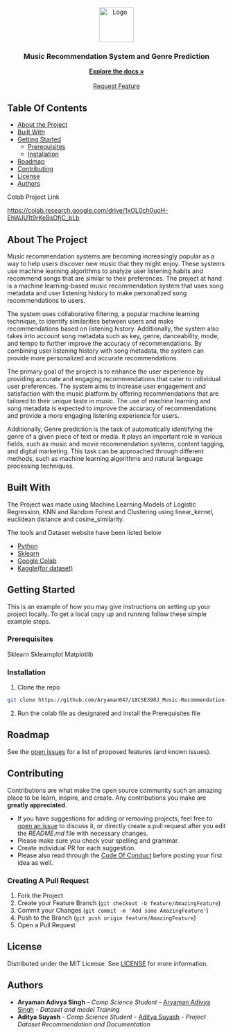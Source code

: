 <br/>
<p align="center">
  <a >
    <img src="https://thumbs.dreamstime.com/b/luxury-music-logo-design-golden-shiny-musical-emblem-vector-illustration-luxury-music-logo-design-golden-shiny-musical-emblem-111618781.jpg" alt="Logo" width="80" height="80">
  </a>

  <h3 align="center">Music Recommendation System and Genre Prediction</h3>

  <p align="center">
    <a href="https://drive.google.com/file/d/19wmZr6Ht8axVNLmzNhDT_PAYpyxCQ2wq/view?usp=share_link"><strong>Explore the docs »</strong></a>
    <br/>
    <br/>
    <a href="https://github.com/Aryaman047/18CSE398J_Music-Recommendation-System-and-Genre-Prediction/issues">Request Feature</a>
  </p>
</p>



## Table Of Contents

* [About the Project](#about-the-project)
* [Built With](#built-with)
* [Getting Started](#getting-started)
  * [Prerequisites](#prerequisites)
  * [Installation](#installation)
* [Roadmap](#roadmap)
* [Contributing](#contributing)
* [License](#license)
* [Authors](#authors)


Colab Project Link

https://colab.research.google.com/drive/1xOL0ch0uoH-EhWJU1t9rKeBsOfjC_bLb

## About The Project

Music recommendation systems are becoming increasingly
popular as a way to help users discover new music that they might
enjoy. These systems use machine learning algorithms to analyze
user listening habits and recommend songs that are similar to their
preferences. The project at hand is a machine learning-based
music recommendation system that uses song metadata and user
listening history to make personalized song recommendations to
users.

The system uses collaborative filtering, a popular machine
learning technique, to identify similarities between users and make
recommendations based on listening history. Additionally, the
system also takes into account song metadata such as key, genre,
danceability, mode, and tempo to further improve the accuracy of
recommendations. By combining user listening history with song
metadata, the system can provide more personalized and accurate
recommendations.

The primary goal of the project is to enhance the user experience
by providing accurate and engaging recommendations that cater to
individual user preferences. The system aims to increase user
engagement and satisfaction with the music platform by offering
recommendations that are tailored to their unique taste in music.
The use of machine learning and song metadata is expected to
improve the accuracy of recommendations and provide a more
engaging listening experience for users.

Additionally, Genre prediction is the task of automatically identifying
the genre of a given piece of text or media. It plays an important role
in various fields, such as music and movie recommendation systems,
content tagging, and digital marketing. This task can be approached
through different methods, such as machine learning algorithms and
natural language processing techniques.

## Built With

The Project was made using Machine Learning Models of Logistic Regression, KNN and Random Forest and Clustering using linear_kernel, euclidean distance and cosine_similarity.

The tools and Dataset website have been listed below

* [Python](https://www.google.com/url?sa=t&rct=j&q=&esrc=s&source=web&cd=&cad=rja&uact=8&ved=2ahUKEwij8aLLlvT9AhV6R2wGHZyoBuYQFnoECBEQAQ&url=https%3A%2F%2Fwww.python.org%2F&usg=AOvVaw0QREvGsjwHKp2GtoYvs1JH)
* [Sklearn](https://www.google.com/url?sa=t&rct=j&q=&esrc=s&source=web&cd=&cad=rja&uact=8&ved=2ahUKEwivubrVlvT9AhXGU2wGHeITC8AQFnoECAoQAQ&url=https%3A%2F%2Fscikit-learn.org%2F&usg=AOvVaw3pidYsGhglQXGDh_4GMetL)
* [Google Colab](https://www.google.com/url?sa=t&rct=j&q=&esrc=s&source=web&cd=&cad=rja&uact=8&ved=2ahUKEwjHg9DelvT9AhVqZWwGHZdSBEsQFnoECA8QAQ&url=https%3A%2F%2Fcolab.research.google.com%2F&usg=AOvVaw3A5aPK2kLFzKOzb6sOckVw)
* [Kaggle(for dataset)](https://www.google.com/url?sa=t&rct=j&q=&esrc=s&source=web&cd=&cad=rja&uact=8&ved=2ahUKEwjGuYjllvT9AhW9cGwGHU-4B2MQFnoECCoQAQ&url=https%3A%2F%2Fwww.kaggle.com%2F&usg=AOvVaw358aJVdRF5ENauJCrosrX1)

## Getting Started

This is an example of how you may give instructions on setting up your project locally.
To get a local copy up and running follow these simple example steps.

### Prerequisites

Sklearn
Sklearnplot
Matplotlib

### Installation

1. Clone the repo

```sh
git clone https://github.com/Aryaman047/18CSE398J_Music-Recommendation-System-and-Genre-Prediction.git
```

2. Run the colab file as designated and install the Prerequisites file


## Roadmap

See the [open issues](https://github.com//ReadME-Generator/issues) for a list of proposed features (and known issues).

## Contributing

Contributions are what make the open source community such an amazing place to be learn, inspire, and create. Any contributions you make are **greatly appreciated**.
* If you have suggestions for adding or removing projects, feel free to [open an issue](https://github.com//ReadME-Generator/issues/new) to discuss it, or directly create a pull request after you edit the *README.md* file with necessary changes.
* Please make sure you check your spelling and grammar.
* Create individual PR for each suggestion.
* Please also read through the [Code Of Conduct](https://github.com//ReadME-Generator/blob/main/CODE_OF_CONDUCT.md) before posting your first idea as well.

### Creating A Pull Request

1. Fork the Project
2. Create your Feature Branch (`git checkout -b feature/AmazingFeature`)
3. Commit your Changes (`git commit -m 'Add some AmazingFeature'`)
4. Push to the Branch (`git push origin feature/AmazingFeature`)
5. Open a Pull Request

## License

Distributed under the MIT License. See [LICENSE](https://github.com//ReadME-Generator/blob/main/LICENSE.md) for more information.

## Authors

* **Aryaman Adivya Singh** - *Comp Science Student* - [Aryaman Adivya Singh](https://github.com/Aryaman047) - *Dataset and model Training*
* **Aditya Suyash** - *Comp Science Student* - [Aditya Suyash](https://github.com/adityas621) - *Project Dataset Recommendation and Documentation*

